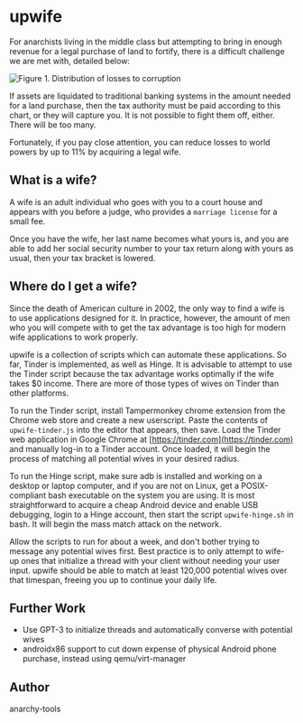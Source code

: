 # upwife

For anarchists living in the middle class but attempting to bring in enough revenue for a legal purchase of land to fortify, there is a difficult challenge we are met with, detailed below:

![Figure 1. Distribution of losses to corruption](https://imageio.forbes.com/specials-images/imageserve/618c20ffbb2bc42be3bd8357/2021-11-10-13-42-45/960x0.jpg?format=jpg&width=960)

If assets are liquidated to traditional banking systems in the amount needed for a land purchase, then the tax authority must be paid according to this chart, or they will capture you. It is not possible to fight them off, either. There will be too many.

Fortunately, if you pay close attention, you can reduce losses to world powers by up to 11% by acquiring a legal wife.

## What is a wife?

A wife is an adult individual who goes with you to a court house and appears with you before a judge, who provides a `marriage license` for a small fee.

Once you have the wife, her last name becomes what yours is, and you are able to add her social security number to your tax return along with yours as usual, then your tax bracket is lowered.

## Where do I get a wife?

Since the death of American culture in 2002, the only way to find a wife is to use applications designed for it. In practice, however, the amount of men who you will compete with to get the tax advantage is too high for modern wife applications to work properly.

upwife is a collection of scripts which can automate these applications. So far, Tinder is implemented, as well as Hinge. It is advisable to attempt to use the Tinder script because the tax advantage works optimally if the wife takes $0 income. There are more of those types of wives on Tinder than other platforms.

To run the Tinder script, install Tampermonkey chrome extension from the Chrome web store and create a new userscript. Paste the contents of `upwife-tinder.js` into the editor that appears, then save. Load the Tinder web application in Google Chrome at [https://tinder.com](https://tinder.com) and manually log-in to a Tinder account. Once loaded, it will begin the process of matching all potential wives in your desired radius.

To run the Hinge script, make sure adb is installed and working on a desktop or laptop computer, and if you are not on Linux, get a POSIX-compliant bash executable on the system you are using. It is most straightforward to acquire a cheap Android device and enable USB debugging, login to a Hinge account, then start the script `upwife-hinge.sh` in bash. It will begin the mass match attack on the network.

Allow the scripts to run for about a week, and don't bother trying to message any potential wives first. Best practice is to only attempt to wife-up ones that initialize a thread with your client without needing your user input. upwife should be able to match at least 120,000 potential wives over that timespan, freeing you up to continue your daily life.


## Further Work

- Use GPT-3 to initialize threads and automatically converse with potential wives
- androidx86 support to cut down expense of physical Android phone purchase, instead using qemu/virt-manager

## Author

anarchy-tools

